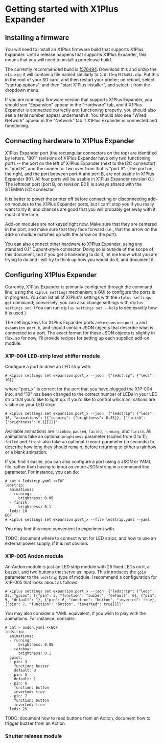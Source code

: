 # Getting started with X1Plus Expander

## Installing a firmware

You will need to install an X1Plus firmware build that supports X1Plus
Expander.  Until a release happens that supports X1Plus Expander, this means
that you will need to install a prerelease build.

The currently recommended build is
[f576494](https://nightly.link/X1Plus/X1Plus/actions/runs/11537922100/x1p.zip). 
Download this and unzip the `x1p.zip`; it will contain a file named
similarly to `2.0-19+gf576494.x1p`.  Put this in the root of your SD card,
and then restart your printer; on reboot, select "startup options", and then
"start X1Plus installer", and select it from the dropdown menu.

If you are running a firmware version that supports X1Plus Expander, you
should see "Expansion" appear in the "Hardware" tab, and if X1Plus Expander
is connected correctly and functioning properly, you should also see a
serial number appear underneath it.  You should also see "Wired Network"
appear in the "Network" tab if X1Plus Expander is connected and functioning.

## Connecting hardware to X1Plus Expander

X1Plus Expander port (the rectangular connectors on the top) are identified
by letters.  "B01" revisions of X1Plus Expander have only two functioning
ports -- the port on the left of X1Plus Expander (next to the I2C connector)
is "port B", and the connector two over from that is "port A".  (The port on
the right, and the port between port A and port B, are not usable in X1Plus
Expander B01.  All four ports will be usable in X1Plus Expander revision C.)
The leftmost port (port B, on revision B01) is always shared with the STEMMA
I2C connector.

It is better to power the printer off before connecting or disconnecting
add-on modules to the X1Plus Expander ports, but I can't stop you if you
really want to try it, and chances are good that you will probably get away
with it most of the time.

Add-on modules are not keyed right now.  Make sure that they are centered in
the port, and make sure that they face forward (i.e., that the arrow on the
add-on module matches up with the arrow on the port).

You can also connect other hardware to X1Plus Expander, using any standard
0.1" Dupont-style connector.  Doing so is outside of the scope of this
document, but if you get a hankering to do it, let me know what you are
trying to do and I will try to think up how you would do it, and document
it.

## Configuring X1Plus Expander

Currently, X1Plus Expander is primarily configured through the command line,
using the `x1plus settings` mechanism; a GUI to configure the ports is in
progress.  You can list all of X1Plus's settings with the `x1plus settings
get` command; conversely, you can also change settings with `x1plus settings
set`.  (You can run `x1plus settings set --help` to see exactly how it is
used.)

The settings keys for X1Plus Expander ports are `expansion.port_a` and
`expansion.port_b`, and should contain JSON objects that describe what is
connected to a port.  The exact format for these JSON objects is slightly in
flux, so for now, I'll provide recipes for setting up each supplied add-on
module:

### X1P-004 LED-strip level shifter module

Configure a port to drive an LED strip with:

```
# x1plus settings set expansion.port_x --json '{"ledstrip": {"leds": 10}}'
```

where "port_x" is correct for the port that you have plugged the X1P-004
into, and "10" has been changed to the correct number of LEDs in your LED
strip that you'd like to light up.  If you'd like to control which
animations are visible on your LED strip:

```
# x1plus settings set expansion.port_x --json '{"ledstrip": {"leds": 10, "animations": [{"running": {"brightness": 0.05}}, {"finish": {"brightness": 0.1}}]}}'
```

Available animations are `rainbow`, `paused`, `failed`, `running`, and
`finish`.  All animations take an optional `brightness` parameter (scaled
from 0 to 1); `failed` and `finish` also take an optional `timeout`
parameter (in seconds) to describe how long they should remain, before
returning to either a rainbow or a blank animation.

If you find it easier, you can also configure a port using a JSON or YAML
file, rather than having to input an entire JSON string in a command line
parameter.  For instance, you can do:

```
# cat > ledstrip.yaml <<EOF
ledstrip:
  animations:
  - running:
      brightness: 0.05
  - finish:
      brightness: 0.1
  leds: 10
EOF
# x1plus settings set expansion.port_x --file ledstrip.yaml --yaml
```

You may find this more convenient to experiment with.

TODO: document where to connect what for LED strips, and how to use an external power supply, if it is not obvious

### X1P-005 Andon module

An Andon module is just an LED strip module with 25 fixed LEDs on it, a
buzzer, and two buttons that serve as inputs.  This introduces the `gpio`
parameter to the `ledstrip` type of module.  I recommend a configuration for
X1P-005 that looks about as follows:

```
# x1plus settings set expansion.port_x --json '{"ledstrip": {"leds": 25, "gpios": [{"pin": 3, "function": "buzzer", "default": 0}, {"pin": 5, "default": 1}, {"pin": 6, "function": "button", "inverted": true}, {"pin": 7, "function": "button", "inverted": true}]}}'
```

You may also consider a YAML equivalent, if you wish to play with the
animations.  For instance, consider:

```
# cat > andon.yaml <<EOF
ledstrip:
  animations:
  - running:
      brightness: 0.05
  - rainbow:
      brightness: 0.1
  gpios:
  - pin: 3
    function: buzzer
    default: 0
  - pin: 5
    default: 1
  - pin: 6
    function: button
    inverted: true
  - pin: 7
    function: button
    inverted: true
  leds: 25
```

TODO: document how to read buttons from an Action, document how to trigger buzzer from an Action

### Shutter release module
